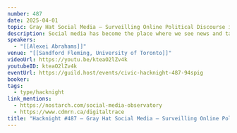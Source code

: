 ```yaml
---
number: 487
date: 2025-04-01
topic: Gray Hat Social Media – Surveilling Online Political Discourse in the Public Interest
description: Social media has become the place where we see news and talk politics, but it is also rife with intrigue and manipulation. In this presentation, Dr Alexei Abrahams will share with you the tools and techniques being developed by public interest researchers, often operating on a shoestring budget and in a legal gray zone, to restore public oversight of this contested space.
speakers:
  - "[[Alexei Abrahams]]"
venue: "[[Sandford Fleming, University of Toronto]]"
videoUrl: https://youtu.be/kteaO2lZv4k
youtubeID: kteaO2lZv4k
eventUrl: https://guild.host/events/civic-hacknight-487-94spig
booker:
tags:
  - type/hacknight
link_mentions:
  - https://nostarch.com/social-media-observatory
  - https://www.cdmrn.ca/digitaltrace
title: "Hacknight #487 – Gray Hat Social Media – Surveilling Online Political Discourse in the Public Interest"
---
```

